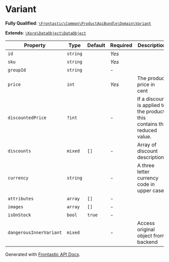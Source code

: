 #  Variant

**Fully Qualified**: [`\Frontastic\Common\ProductApiBundle\Domain\Variant`](../../../../src/php/ProductApiBundle/Domain/Variant.php)

**Extends**: [`\Kore\DataObject\DataObject`](https://github.com/kore/DataObject)

Property|Type|Default|Required|Description
--------|----|-------|--------|-----------
`id` | `string` |  | *Yes* | 
`sku` | `string` |  | *Yes* | 
`groupId` | `string` |  | - | 
`price` | `int` |  | *Yes* | The product price in cent
`discountedPrice` | `?int` |  | - | If a discount is applied to the product, this contains the reduced value.
`discounts` | `mixed` | `[]` | - | Array of discount descriptions
`currency` | `string` |  | - | A three letter currency code in upper case.
`attributes` | `array` | `[]` | - | 
`images` | `array` | `[]` | - | 
`isOnStock` | `bool` | `true` | - | 
`dangerousInnerVariant` | `mixed` |  | - | Access original object from backend

Generated with [Frontastic API Docs](https://github.com/FrontasticGmbH/apidocs).
